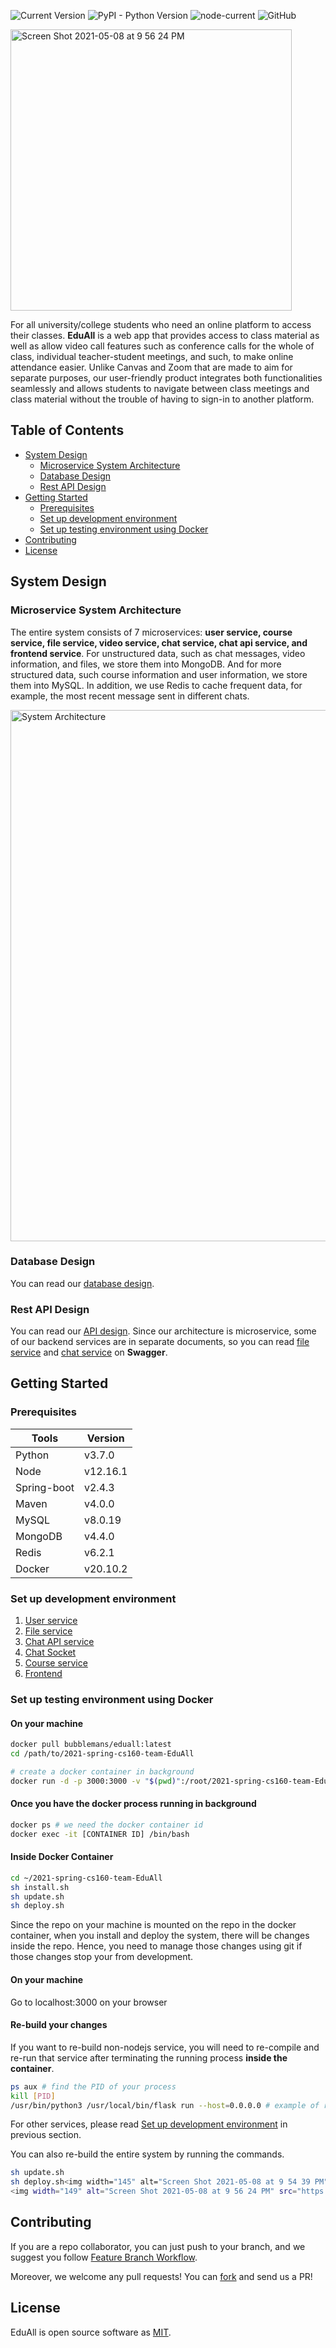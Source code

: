 ![Current Version](https://img.shields.io/badge/version-v0.1-blue)
![PyPI - Python Version](https://img.shields.io/pypi/pyversions/flask)
![node-current](https://img.shields.io/node/v/react)
![GitHub](https://img.shields.io/github/license/bubblemans/EduAll?label=License&style=flat-square)


<img width="450" alt="Screen Shot 2021-05-08 at 9 56 24 PM" src="https://user-images.githubusercontent.com/23702266/117541819-45327280-b048-11eb-97bd-edc75dcb10e8.png">

For all university/college students who need an online platform to access their classes. **EduAll** is a web app that provides access to class material as well as allow video call features such as conference calls for the whole of class, individual teacher-student meetings, and such, to make online attendance easier. Unlike Canvas and Zoom that are made to aim for separate purposes, our user-friendly product integrates both functionalities seamlessly and allows students to navigate between class meetings and class material without the trouble of having to sign-in to another platform.

## Table of Contents
- [System Design](#system-design)
  - [Microservice System Architecture](#microservice-system-architecture)
  - [Database Design](#database-design)
  - [Rest API Design](#rest-api-design)
- [Getting Started](#getting-started)
  - [Prerequisites](#prerequisites)
  - [Set up development environment](#set-up-development-environment)
  - [Set up testing environment using Docker](set-up-testing-environment-using-docker)
- [Contributing](#contributing)
- [License](#license)


## System Design

### Microservice System Architecture
The entire system consists of 7 microservices: **user service, course service, file service, video service, chat service, chat api service, and frontend service**. For unstructured data, such as chat messages, video information, and files, we store them into MongoDB. And for more structured data, such course information and user information, we store them into MySQL. In addition, we use Redis to cache frequent data, for example, the most recent message sent in different chats.

<img width="850" alt="System Architecture" src="https://user-images.githubusercontent.com/23702266/117543915-795e6100-b051-11eb-8477-cc1dc93e0629.png">

### Database Design
You can read our [database design](https://drive.google.com/file/d/1ykf21kyD9d7nylV-DDnuOfHVdDr03vR8/view?usp=sharing).

### Rest API Design
You can read our [API design](https://docs.google.com/document/d/1Gm2WcxcWcRM2PFdHykOlY2R84tYWzY2ORbWMtLrW4dU/edit?usp=sharing).
Since our architecture is microservice, some of our backend services are in separate documents, so you can read [file service](https://app.swaggerhub.com/apis/bubblemans/file/1.0.0) and [chat service](https://app.swaggerhub.com/apis/bubblemans/chat/1.0.0) on **Swagger**.


## Getting Started

### Prerequisites
| Tools       |     Version  |
| ----------- | ----------- |
| Python      |    v3.7.0    |
| Node        |   v12.16.1   |
| Spring-boot |    v2.4.3    |
| Maven       |    v4.0.0    |
| MySQL       |   v8.0.19    |
| MongoDB     |    v4.4.0    |
| Redis       |    v6.2.1    |
| Docker      |    v20.10.2  |


### Set up development environment
1. [User service](https://github.com/bubblemans/2021-spring-cs160-team-EduAll/blob/main/backend/springCrudAPI/README.md)
2. [File service](https://github.com/bubblemans/2021-spring-cs160-team-EduAll/tree/main/backend/file)
3. [Chat API service](https://github.com/bubblemans/2021-spring-cs160-team-EduAll/tree/main/backend/chat-api)
4. [Chat Socket](https://github.com/bubblemans/2021-spring-cs160-team-EduAll/tree/main/backend/chat)
5. [Course service](https://github.com/bubblemans/2021-spring-cs160-team-EduAll/tree/main/backend/course)
6. [Frontend](https://github.com/bubblemans/2021-spring-cs160-team-EduAll/tree/main/frontend)

### Set up testing environment using Docker

#### On your machine
```bash
docker pull bubblemans/eduall:latest
cd /path/to/2021-spring-cs160-team-EduAll

# create a docker container in background
docker run -d -p 3000:3000 -v "$(pwd)":/root/2021-spring-cs160-team-EduAll -it bubblemans/eduall /bin/bash
```

#### Once you have the docker process running in background
```bash
docker ps # we need the docker container id
docker exec -it [CONTAINER ID] /bin/bash
```

#### Inside Docker Container
```bash
cd ~/2021-spring-cs160-team-EduAll
sh install.sh
sh update.sh
sh deploy.sh
```
Since the repo on your machine is mounted on the repo in the docker container, when you install and deploy the system, there will be changes inside the repo. Hence, you need to manage those changes using git if those changes stop your from development.

#### On your machine
Go to localhost:3000 on your browser

#### Re-build your changes
If you want to re-build non-nodejs service, you will need to re-compile and re-run that service after terminating the running process **inside the container**.
```bash
ps aux # find the PID of your process
kill [PID]
/usr/bin/python3 /usr/local/bin/flask run --host=0.0.0.0 # example of re-building file service
```
For other services, please read [Set up development environment](#set-up-development-environment) in previous section.

You can also re-build the entire system by running the commands.
```bash
sh update.sh
sh deploy.sh<img width="145" alt="Screen Shot 2021-05-08 at 9 54 39 PM" src="https://user-images.githubusercontent.com/23702266/117541764-fedd1380-b047-11eb-858a-5a6547b388df.png">
<img width="149" alt="Screen Shot 2021-05-08 at 9 56 24 PM" src="https://user-images.githubusercontent.com/23702266/117541816-406dbe80-b048-11eb-98b5-bc6b0df39b0e.png">

```

## Contributing
If you are a repo collaborator, you can just push to your branch, and we suggest you follow [Feature Branch Workflow](https://www.atlassian.com/git/tutorials/comparing-workflows/feature-branch-workflow).

Moreover, we welcome any pull requests! You can [fork](https://www.atlassian.com/git/tutorials/comparing-workflows/forking-workflow) and send us a PR!

## License
EduAll is open source software as [MIT](https://choosealicense.com/licenses/mit/).

